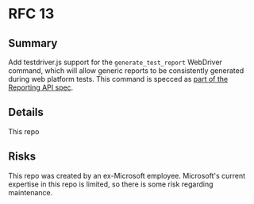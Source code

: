# RFC 13

## Summary
Add testdriver.js support for the `generate_test_report` WebDriver command, which will allow generic reports to be consistently generated during web platform tests. This command is specced as [part of the Reporting API spec](https://w3c.github.io/reporting/#generate-test-report-command).

## Details
This repo 

## Risks
This repo was created by an ex-Microsoft employee. Microsoft's current expertise in this repo is limited, so there is some risk regarding maintenance.
